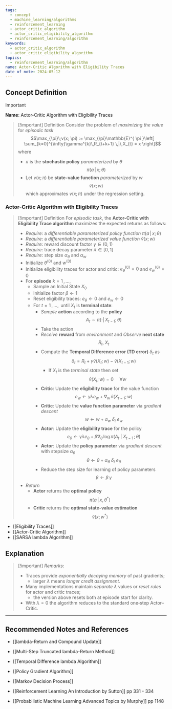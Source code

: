 ```yaml
---
tags:
  - concept
  - machine_learning/algorithms
  - reinforcement_learning
  - actor_critic_algorithm
  - actor_critic_eligibility_algorithm
  - reinforcement_learning/algorithm
keywords:
  - actor_critic_algorithm
  - actor_critic_eligibility_algorithm
topics:
  - reinforcement_learning/algorithm
name: Actor-Critic Algorithm with Eligibility Traces
date of note: 2024-05-12
---
```


## Concept Definition

>[!important]
>**Name**: Actor-Critic Algorithm with Eligibility Traces

>[!important] Definition
>Consider the problem of *maximizing the value* for *episodic task* $$\max_{\pi}\;v(x; \pi) := \max_{\pi}\mathbb{E}^{ \pi }\left[ \sum_{k=0}^{\infty}\gamma^{k}\,R_{t+k+1} \,|\,X_{t} = x \right]$$
>where
>-  $\pi$ is the **stochastic policy** *parameterized* by $\theta$ $$\pi(a\,|\,x;\, \theta)$$
>- Let $v(x; \pi)$ be **state-value function** *parameterized* by $w$ $$\hat{v}(x; w)$$ which approximates $v(x; \pi)$ under the regression setting.

### Actor-Critic Algorithm with Eligibility Traces

>[!important] Definition
>For *episodic task*, the **Actor-Critic with Eligibility Trace algorithm** maximizes the expected returns as follows:
>- *Require*: a *differentiable parameterized policy function* $\pi(a\,|\,x;\, \theta)$
>- *Require*: a *differentiable parameterized value function* $\hat{v}(x; w)$
>- *Require*: reward discount factor $\gamma\in (0,1)$
>- *Require*: trace decay parameter $\lambda \in [0, 1]$
>- *Require*: step size $\alpha_{\theta}$ and $\alpha_{w}$
>- Initialize $\theta^{(0)}$ and $w^{(0)}$
>- Initialize eligibility traces for actor and critic: $e_{\theta}^{(0)} = 0$ and $e_{w}^{(0)} = 0$
>- For **episode** $k=1\,{,}\ldots{,}\,$
>	- Sample an Initial State $X_{0}$
>	- Initialize factor $\beta \leftarrow 1$
>	- Reset eligibility traces: $e_{\theta} \leftarrow 0$ and $e_{w} \leftarrow 0$
>	- For $t=1\,{,}\ldots{,}\,$ until $X_{t}$ is **terminal state**:
>		- *Sample* **action** according to the **policy** $$A_{t} \sim \pi(\cdot|\,X_{t-1};\, \theta)$$
>		- Take the action
>		- *Receive* **reward** from *environment* and *Observe* **next state** $$R_{t}, \; X_{t}$$
>		- Compute the **Temporal Difference error (TD error)** $\delta_{t}$ as $$\delta_{t} = R_{t} + \gamma\hat{v}(X_{t}; w) - \hat{v}(X_{t-1}; w) $$
>			- If $X_{t}$ is the *terminal state* then set $$\hat{v}(X_{t}; w) = 0\, \quad \forall w$$
>		- **Critic**: Update the **eligibility trace** for the value function $$e_{w} \leftarrow \gamma \lambda e_{w} + \nabla_{w}\,\hat{v}(X_{t-1}; \,w)$$
>		- **Critic**: Update the **value function parameter** via *gradient descent* $$w \leftarrow w + \alpha_{w}\;\delta_{t}\;e_{w}$$
>		- **Actor**: Update the **eligibility trace** for the policy $$e_{\theta} \leftarrow \gamma \lambda e_{\theta} + \beta \nabla_{\theta}\,\log \pi(A_{t}\;|\;X_{t-1}\,;\, \theta)$$
>		- **Actor**: Update the **policy parameter** via *gradient descent* with stepsize $\alpha_{\theta}$ $$\theta \leftarrow \theta + \alpha_{\theta}\;\delta_{t}\;e_{\theta}$$
>		- Reduce the step size for learning of policy parameters $$\beta \leftarrow \beta\,\gamma$$
>- *Return*
>	- **Actor** returns the **optimal policy** $$\pi(a\,|\,x, \theta^{*})$$
>	- **Critic** returns the **optimal state-value estimation** $$\hat{v}(x; w^{*})$$

- [[Eligibility Traces]]
- [[Actor-Critic Algorithm]]
- [[SARSA lambda Algorithm]]

## Explanation

>[!important] *Remarks*:  
>- Traces provide *exponentially decaying memory* of past gradients; 
>	- larger $\lambda$ means *longer credit assignment*.  
>- Many implementations maintain *separate* $\lambda$ values or *reset rules* for actor and critic traces; 
>	- the version above resets both at episode start for clarity.  
>- With $\lambda = 0$ the algorithm reduces to the standard one‑step Actor–Critic.  




-----------
##  Recommended Notes and References



- [[lambda-Return and Compound Update]]
- [[Multi-Step Truncated lambda-Return Method]]
- [[Temporal Difference lambda Algorithm]]
- [[Policy Gradient Algorithm]]
- [[Markov Decision Process]]


- [[Reinforcement Learning An Introduction by Sutton]] pp 331 - 334
- [[Probabilistic Machine Learning Advanced Topics by Murphy]] pp 1148
